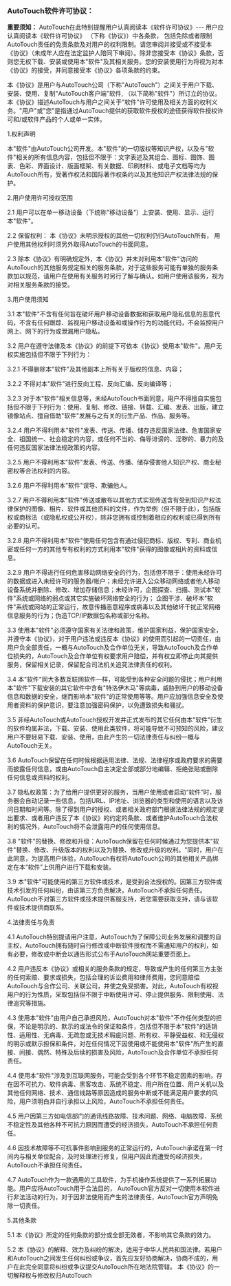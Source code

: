### AutoTouch软件许可协议：

**重要须知：** AutoTouch在此特别提醒用户认真阅读本《软件许可协议》--- 用户应认真阅读本《软件许可协议》 （下称《协议》）中各条款， 包括免除或者限制AutoTouch责任的免责条款及对用户的权利限制。请您审阅并接受或不接受本《协议》（未成年人应在法定监护人陪同下审阅）。除非您接受本《协议》条款，否则您无权下载、安装或使用本"软件"及其相关服务。您的安装使用行为将视为对本《协议》的接受，并同意接受本《协议》各项条款的约束。

本《协议》是用户与AutoTouch公司（下称"AutoTouch"）之间关于用户下载、安装、使用、复制"AutoTouch客户端"软件, （以下简称"软件"）所订立的协议。本《协议》描述AutoTouch与用户之间关于"软件"许可使用及相关方面的权利义务。"用户"或"您"是指通过AutoTouch提供的获取软件授权的途径获得软件授权许可和/或软件产品的个人或单一实体。

1.权利声明

本"软件"由AutoTouch公司开发。本"软件"的一切版权等知识产权，以及与"软件"相关的所有信息内容，包括但不限于：文字表述及其组合、图标、图饰、图表、色彩、界面设计、版面框架、有关数据、印刷材料、或电子文档等均为AutoTouch所有，受著作权法和国际著作权条约以及其他知识产权法律法规的保护。

2.用户使用许可授权范围

2.1 用户可以在单一移动设备（下统称"移动设备"）上安装、使用、显示、运行本"软件"。

2.2 保留权利： 本《协议》未明示授权的其他一切权利仍归AutoTouch所有， 用户使用其他权利时须另外取得AutoTouch的书面同意。

2.3 除本《协议》有明确规定外，本《协议》并未对利用本"软件"访问的AutoTouch的其他服务规定相关的服务条款，对于这些服务可能有单独的服务条款加以规范，请用户在使用有关服务时另行了解与确认。如用户使用该服务，视为对相关服务条款的接受。

3.用户使用须知

3.1 本"软件"不含有任何旨在破坏用户移动设备数据和获取用户隐私信息的恶意代码，不含有任何跟踪、监视用户移动设备和或操作行为的功能代码，不会监控用户网上、网下的行为或泄漏用户隐私。

3.2 用户在遵守法律及本《协议》的前提下可依本《协议》使用本"软件"。用户无权实施包括但不限于下列行为：

3.2.1 不得删除本"软件"及其他副本上所有关于版权的信息、内容；

3.2.2 不得对本"软件"进行反向工程、反向汇编、反向编译等；

3.2.3 对于本"软件"相关信息等，未经AutoTouch书面同意，用户不得擅自实施包括但不限于下列行为：使用、复制、修改、链接、转载、汇编、发表、出版，建立镜像站点、擅自借助"软件"发展与之有关的衍生产品、作品、服务等。

3.2.4 用户不得利用本"软件"发表、传送、传播、储存违反国家法律、危害国家安全、祖国统一、社会稳定的内容，或任何不当的、侮辱诽谤的、淫秽的、暴力的及任何违反国家法律法规政策的内容。

3.2.5 用户不得利用本"软件"发表、传送、传播、储存侵害他人知识产权、商业秘密权等合法权利的内容。

3.2.6 用户不得利用本"软件"误导、欺骗他人。

3.2.7 用户不得利用本"软件"传送或散布以其他方式实现传送含有受到知识产权法律保护的图像、相片、软件或其他资料的文件，作为举例（但不限于此），包括版权或商标法（或隐私权或公开权），除非您拥有或控制着相应的权利或已得到所有必要的认可。

3.2.8 用户不得利用本"软件"使用任何包含有通过侵犯商标、版权、专利、商业机密或任何一方的其他专有权利的方式利用本"软件"获得的图像或相片的资料或信息。

3.2.9 用户不得进行任何危害移动网络安全的行为，包括但不限于：使用未经许可的数据或进入未经许可的服务器/帐户；未经允许进入公众移动网络或者他人移动设备系统并删除、修改、增加存储信息；未经许可，企图探查、扫描、测试本"软件"系统或网络的弱点或其它实施破坏网络安全的行为； 企图干涉、破坏本"软件"系统或网站的正常运行，故意传播恶意程序或病毒以及其他破坏干扰正常网络信息服务的行为；伪造TCP/IP数据包名称或部分名称。

3.3 使用本"软件"必须遵守国家有关法律和政策，维护国家利益，保护国家安全，并遵守本《协议》，对于用户违法或违反本《协议》的使用而引起的一切责任，由用户负全部责任，一概与AutoTouch及合作单位无关，导致AutoTouch及合作单位损失的，AutoTouch及合作单位有权要求用户赔偿，并有权立即停止向其提供服务，保留相关记录，保留配合司法机关追究法律责任的权利。

3.4 本"软件"同大多数互联网软件一样，可能受到各种安全问题的侵扰；用户利用本"软件"下载安装的其它软件中含有"特洛伊木马"等病毒，威胁到用户的移动设备信息和数据的安全，继而影响本"软件"的正常使用等等。用户应加强信息安全及使用者资料的保护意识，要注意加强密码保护，以免遭致损失和骚扰。

3.5 非经AutoTouch或AutoTouch授权开发并正式发布的其它任何由本"软件"衍生的软件均属非法，下载、安装、使用此类软件，将可能导致不可预知的风险，建议用户不要轻易下载、安装、使用，由此产生的一切法律责任与纠纷一概与AutoTouch无关。

3.6 AutoTouch保留在任何时候根据适用法律、法规、法律程序或政府要求的需要而披露任何信息，或由AutoTouch自主决定全部或部分地编辑、拒绝张贴或删除任何信息或资料的权利。

3.7 隐私权政策：为了给用户提供更好的服务，当用户使用或者启动“软件”时，服务器会自动记录一些信息，包括URL、IP地址、浏览器的类型和使用的语言以及访问日期和时间等。除了得到用户的授权、或者相关政府部门根据法律法规的规定提出要求、或者用户违反了本《协议》的约定的条款、或者维护AutoTouch合法权利的情况外，AutoTouch将不会泄露用户的任何使用信息。

3.8 "软件"的替换、修改和升级：AutoTouch保留在任何时候通过为您提供本"软件"替换、修改、升级版本的权利以及为替换、修改或升级的权利。"同时，用户在此同意，为提高用户体验，AutoTouch有权将AutoTouch公司的其他相关产品绑定在本“软件”上供用户进行下载和安装。

3.9 本"软件"可能使用的第三方软件或技术，是受到合法授权的。因第三方软件或技术引发的任何纠纷，由该第三方负责解决，AutoTouch不承担任何责任。 AutoTouch不对第三方软件或技术提供客服支持，若您需要获取支持，请与该软件或技术提供商联系。

4.法律责任与免责

4.1 AutoTouch特别提请用户注意，AutoTouch为了保障公司业务发展和调整的自主权，AutoTouch拥有随时自行修改或中断软件授权而不需通知用户的权利，如有必要，修改或中断会以通告形式公布于AutoTouch网站重要页面上。

4.2 用户违反本《协议》或相关的服务条款的规定，导致或产生的任何第三方主张的任何索赔、要求或损失，包括合理的诉讼费用和律师费用，您同意赔偿AutoTouch与合作公司、关联公司，并使之免受损害。对此，AutoTouch有权视用户的行为性质，采取包括但不限于中断使用许可、停止提供服务、限制使用、法律追究等措施。

4.3 使用本"软件"由用户自己承担风险，AutoTouch对本"软件"不作任何类型的担保，不论是明示的、默示的或法令的保证和条件，包括但不限于本"软件"的适销性、适用性、无病毒、无疏忽或无技术瑕疵问题、所有权、平静受益权、和无侵权的明示或默示担保和条件，对在任何情况下因使用或不能使用本"软件"所产生的直接、间接、偶然、特殊及后续的损害及风险，AutoTouch及合作单位不承担任何责任。

4.4 使用本"软件"涉及到互联网服务，可能会受到各个环节不稳定因素的影响，存在因不可抗力、软件病毒、黑客攻击、系统不稳定、用户所在位置、用户关机以及其他任何网络、技术、通信线路等原因造成的服务中断或不能满足用户要求的风险，用户须明白并自行承担以上风险，AutoTouch不承担任何责任。

4.5 用户因第三方如电信部门的通讯线路故障、技术问题、网络、电脑故障、系统不稳定性及其他各种不可抗力原因而遭受的经济损失，AutoTouch不承担任何责任。

4.6 因技术故障等不可抗事件影响到服务的正常运行的，AutoTouch承诺在第一时间内与相关单位配合，及时处理进行修复，但用户因此而遭受的经济损失，AutoTouch不承担任何责任。

4.7 AutoTouch作为一款通用的工具软件，为手机操作系统提供了一系列拓展功能。用户应将AutoTouch用于合法目的， AutoTouch官方反对一切使用本软件进行非法活动的行为，对于因非法使用而产生的法律责任，AutoTouch官方声明免除一切责任。

5.其他条款

5.1 本《协议》所定的任何条款的部分或全部无效者，不影响其它条款的效力。

5.2 本《协议》的解释、效力及纠纷的解决，适用于中华人民共和国法律。若用户和AutoTouch之间发生任何纠纷或争议，首先应友好协商解决，协商不成的，用户在此完全同意将纠纷或争议提交AutoTouch所在地法院管辖。
本《协议》的一切解释权与修改权归AutoTouch
